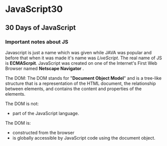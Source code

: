# JavaScript30
## 30 Days of JavaScript
### Important notes about JS
Javascript is just a name which was given while JAVA was popular and before that when it was made it's name was *LiveScript*. The real name of JS is **ECMAScrpit**. JavaScript was created on one of the Internet's First Web Browser named **Netscape Navigator** .

The DOM: The DOM stands for "**Document Object Model**" and is a tree-like structure that is a representation of the HTML document, the relationship between elements, and contains the content and properties of the elements.

The DOM is not:
- part of the JavaScript language.

The DOM is:
- constructed from the browser
- is globally accessible by JavaScript code using the document object.
